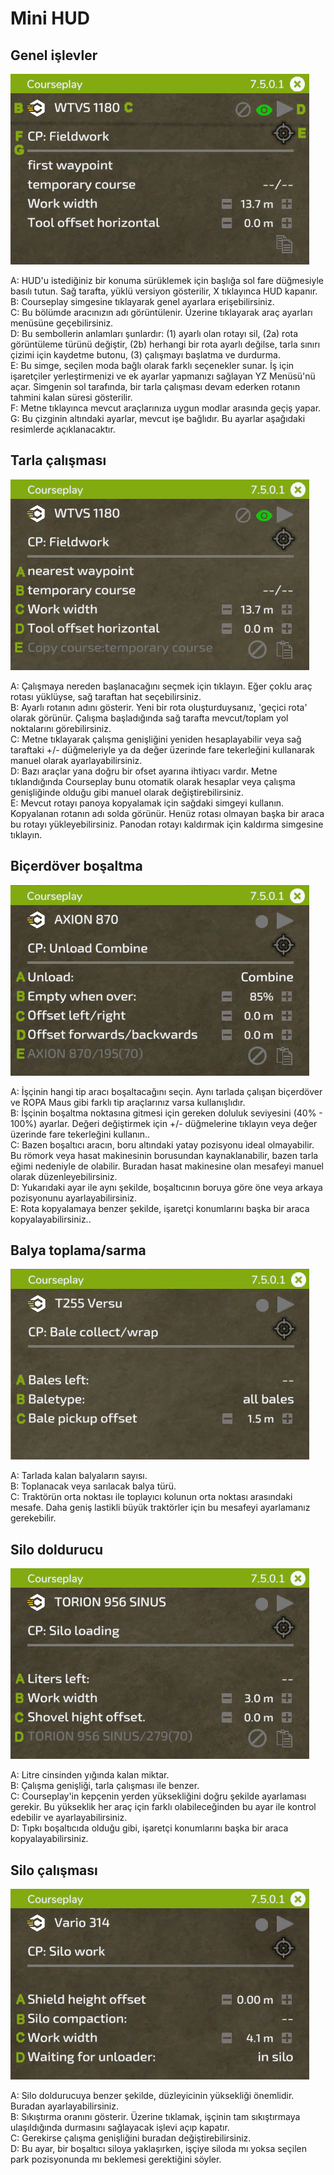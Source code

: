 # Mini HUD

## Genel işlevler

![Image](../assets/images/minihudhelp_general_0_0_478_305.png)

  
A: HUD'u istediğiniz bir konuma sürüklemek için başlığa sol fare düğmesiyle basılı tutun. Sağ tarafta, yüklü versiyon gösterilir, X tıklayınca HUD kapanır.  
B: Courseplay simgesine tıklayarak genel ayarlara erişebilirsiniz.  
C: Bu bölümde aracınızın adı görüntülenir. Üzerine tıklayarak araç ayarları menüsüne geçebilirsiniz.  
D: Bu sembollerin anlamları şunlardır: (1) ayarlı olan rotayı sil, (2a) rota görüntüleme türünü değiştir, (2b) herhangi bir rota ayarlı değilse, tarla sınırı çizimi için kaydetme butonu, (3) çalışmayı başlatma ve durdurma.  
E: Bu simge, seçilen moda bağlı olarak farklı seçenekler sunar. İş için işaretçiler yerleştirmenizi ve ek ayarlar yapmanızı sağlayan YZ Menüsü'nü açar. Simgenin sol tarafında, bir tarla çalışması devam ederken rotanın tahmini kalan süresi gösterilir.  
F: Metne tıklayınca mevcut araçlarınıza uygun modlar arasında geçiş yapar.  
G: Bu çizginin altındaki ayarlar, mevcut işe bağlıdır. Bu ayarlar aşağıdaki resimlerde açıklanacaktır.  


## Tarla çalışması

![Image](../assets/images/minihudhelp_fieldwork_0_0_478_305.png)

  
A: Çalışmaya nereden başlanacağını seçmek için tıklayın. Eğer çoklu araç rotası yüklüyse, sağ taraftan hat seçebilirsiniz.  
B: Ayarlı rotanın adını gösterir. Yeni bir rota oluşturduysanız, 'geçici rota' olarak görünür. Çalışma başladığında sağ tarafta mevcut/toplam yol noktalarını görebilirsiniz.  
C: Metne tıklayarak çalışma genişliğini yeniden hesaplayabilir veya sağ taraftaki +/- düğmeleriyle ya da değer üzerinde fare tekerleğini kullanarak manuel olarak ayarlayabilirsiniz.  
D: Bazı araçlar yana doğru bir ofset ayarına ihtiyacı vardır. Metne tıklandığında Courseplay bunu otomatik olarak hesaplar veya çalışma genişliğinde olduğu gibi manuel olarak değiştirebilirsiniz.  
E: Mevcut rotayı panoya kopyalamak için sağdaki simgeyi kullanın. Kopyalanan rotanın adı solda görünür. Henüz rotası olmayan başka bir araca bu rotayı yükleyebilirsiniz. Panodan rotayı kaldırmak için kaldırma simgesine tıklayın.  


## Biçerdöver boşaltma

![Image](../assets/images/minihudhelp_combineunload_0_0_478_305.png)

  
A: İşçinin hangi tip aracı boşaltacağını seçin. Aynı tarlada çalışan biçerdöver ve ROPA Maus gibi farklı tip araçlarınız varsa kullanışlıdır.  
B: İşçinin boşaltma noktasına gitmesi için gereken doluluk seviyesini (40% - 100%) ayarlar. Değeri değiştirmek için +/- düğmelerine tıklayın veya değer üzerinde fare tekerleğini kullanın..  
C: Bazen boşaltıcı aracın, boru altındaki yatay pozisyonu ideal olmayabilir. Bu römork veya hasat makinesinin borusundan kaynaklanabilir, bazen tarla eğimi nedeniyle de olabilir. Buradan hasat makinesine olan mesafeyi manuel olarak düzenleyebilirsiniz.  
D: Yukarıdaki ayar ile aynı şekilde, boşaltıcının boruya göre öne veya arkaya pozisyonunu ayarlayabilirsiniz.  
E: Rota kopyalamaya benzer şekilde, işaretçi konumlarını başka bir araca kopyalayabilirsiniz..  


## Balya toplama/sarma

![Image](../assets/images/minihudhelp_balecollect_0_0_478_305.png)

  
A: Tarlada kalan balyaların sayısı.  
B: Toplanacak veya sarılacak balya türü.  
C: Traktörün orta noktası ile toplayıcı kolunun orta noktası arasındaki mesafe. Daha geniş lastikli büyük traktörler için bu mesafeyi ayarlamanız gerekebilir.  


## Silo doldurucu

![Image](../assets/images/minihudhelp_siloloader_0_0_478_305.png)

  
A: Litre cinsinden yığında kalan miktar.  
B: Çalışma genişliği, tarla çalışması ile benzer.  
C: Courseplay'in kepçenin yerden yüksekliğini doğru şekilde ayarlaması gerekir. Bu yükseklik her araç için farklı olabileceğinden bu ayar ile kontrol edebilir ve ayarlayabilirsiniz.  
D: Tıpkı boşaltıcıda olduğu gibi, işaretçi konumlarını başka bir araca kopyalayabilirsiniz.  


## Silo çalışması

![Image](../assets/images/minihudhelp_siloworker_0_0_478_305.png)

  
A: Silo doldurucuya benzer şekilde, düzleyicinin yüksekliği önemlidir. Buradan ayarlayabilirsiniz.  
B: Sıkıştırma oranını gösterir. Üzerine tıklamak, işçinin tam sıkıştırmaya ulaşıldığında durmasını sağlayacak işlevi açıp kapatır.  
C: Gerekirse çalışma genişliğini buradan değiştirebilirsiniz.  
D: Bu ayar, bir boşaltıcı siloya yaklaşırken, işçiye siloda mı yoksa seçilen park pozisyonunda mı beklemesi gerektiğini söyler.  


